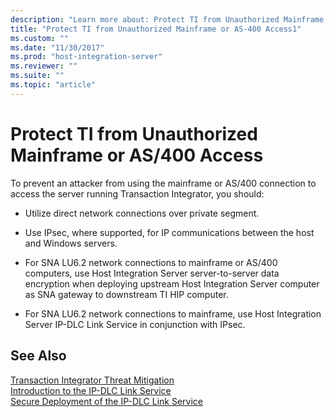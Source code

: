 ```yaml
---
description: "Learn more about: Protect TI from Unauthorized Mainframe or AS/400 Access"
title: "Protect TI from Unauthorized Mainframe or AS-400 Access1"
ms.custom: ""
ms.date: "11/30/2017"
ms.prod: "host-integration-server"
ms.reviewer: ""
ms.suite: ""
ms.topic: "article"
---
```

# Protect TI from Unauthorized Mainframe or AS/400 Access
To prevent an attacker from using the mainframe or AS/400 connection to access the server running Transaction Integrator, you should:  
  
-   Utilize direct network connections over private segment.  
  
-   Use IPsec, where supported, for IP communications between the host and Windows servers.  
  
-   For SNA LU6.2 network connections to mainframe or AS/400 computers, use Host Integration Server server-to-server data encryption when deploying upstream Host Integration Server computer as SNA gateway to downstream TI HIP computer.  
  
-   For SNA LU6.2 network connections to mainframe, use Host Integration Server IP-DLC Link Service in conjunction with IPsec.  
  
## See Also  
 [Transaction Integrator Threat Mitigation](../core/transaction-integrator-threat-mitigation2.md)   
 [Introduction to the IP-DLC Link Service](../core/introduction-to-the-ip-dlc-link-service1.md)   
 [Secure Deployment of the IP-DLC Link Service](../core/secure-deployment-of-the-ip-dlc-link-service2.md)
